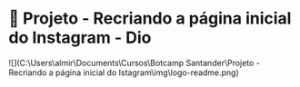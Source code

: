 # :calling: Projeto - Recriando a página inicial do Instagram - Dio

![](C:\Users\almir\Documents\Cursos\Botcamp Santander\Projeto - Recriando a página inicial do Istagram\img\logo-readme.png)



